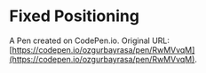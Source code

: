 # Fixed Positioning

A Pen created on CodePen.io. Original URL: [https://codepen.io/ozgurbayrasa/pen/RwMVvqM](https://codepen.io/ozgurbayrasa/pen/RwMVvqM).

